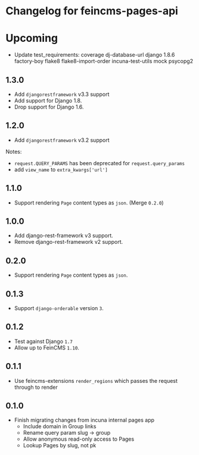 # Changelog for feincms-pages-api

# Upcoming

* Update test_requirements:
    coverage
    dj-database-url
    django 1.8.6
    factory-boy
    flake8
    flake8-import-order
    incuna-test-utils
    mock
    psycopg2

## 1.3.0

* Add `djangorestframework` v3.3 support
* Add support for Django 1.8.
* Drop support for Django 1.6.

## 1.2.0

* Add `djangorestframework` v3.2 support

Notes:
* `request.QUERY_PARAMS` has been deprecated for `request.query_params`
* add `view_name` to `extra_kwargs['url']`

## 1.1.0

* Support rendering `Page` content types as `json`. (Merge `0.2.0`)

## 1.0.0

* Add django-rest-framework v3 support.
* Remove django-rest-framework v2 support.

## 0.2.0

* Support rendering `Page` content types as `json`.

## 0.1.3

* Support `django-orderable` version `3`.

## 0.1.2

* Test against Django `1.7`
* Allow up to FeinCMS `1.10`.

## 0.1.1

* Use feincms-extensions `render_regions` which passes the request through to render

## 0.1.0

* Finish migrating changes from incuna internal pages app
    * Include domain in Group links
    * Rename query param slug -> group
    * Allow anonymous read-only access to Pages
    * Lookup Pages by slug, not pk

